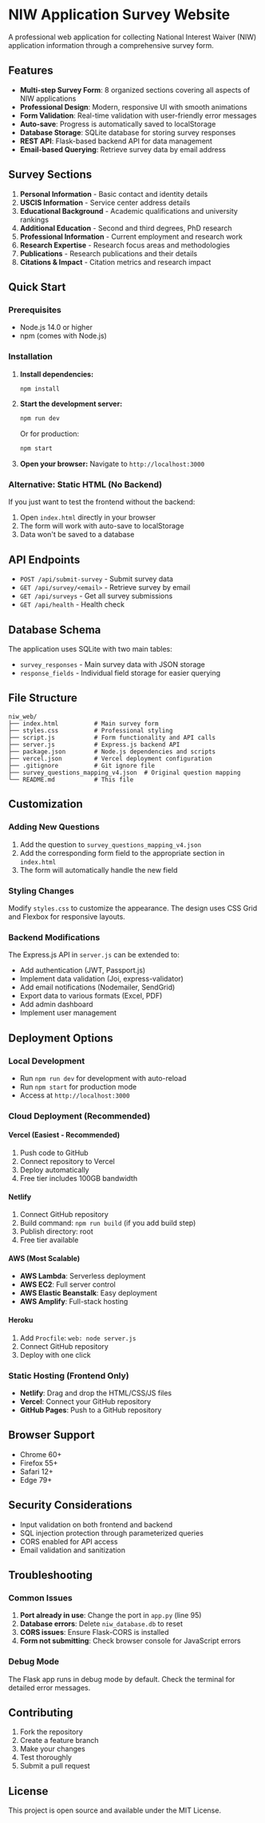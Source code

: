 # NIW Application Survey Website

A professional web application for collecting National Interest Waiver (NIW) application information through a comprehensive survey form.

## Features

- **Multi-step Survey Form**: 8 organized sections covering all aspects of NIW applications
- **Professional Design**: Modern, responsive UI with smooth animations
- **Form Validation**: Real-time validation with user-friendly error messages
- **Auto-save**: Progress is automatically saved to localStorage
- **Database Storage**: SQLite database for storing survey responses
- **REST API**: Flask-based backend API for data management
- **Email-based Querying**: Retrieve survey data by email address

## Survey Sections

1. **Personal Information** - Basic contact and identity details
2. **USCIS Information** - Service center address details
3. **Educational Background** - Academic qualifications and university rankings
4. **Additional Education** - Second and third degrees, PhD research
5. **Professional Information** - Current employment and research work
6. **Research Expertise** - Research focus areas and methodologies
7. **Publications** - Research publications and their details
8. **Citations & Impact** - Citation metrics and research impact

## Quick Start

### Prerequisites

- Node.js 14.0 or higher
- npm (comes with Node.js)

### Installation

1. **Install dependencies:**
   ```bash
   npm install
   ```

2. **Start the development server:**
   ```bash
   npm run dev
   ```
   Or for production:
   ```bash
   npm start
   ```

3. **Open your browser:**
   Navigate to `http://localhost:3000`

### Alternative: Static HTML (No Backend)

If you just want to test the frontend without the backend:

1. Open `index.html` directly in your browser
2. The form will work with auto-save to localStorage
3. Data won't be saved to a database

## API Endpoints

- `POST /api/submit-survey` - Submit survey data
- `GET /api/survey/<email>` - Retrieve survey by email
- `GET /api/surveys` - Get all survey submissions
- `GET /api/health` - Health check

## Database Schema

The application uses SQLite with two main tables:

- `survey_responses` - Main survey data with JSON storage
- `response_fields` - Individual field storage for easier querying

## File Structure

```
niw_web/
├── index.html          # Main survey form
├── styles.css          # Professional styling
├── script.js           # Form functionality and API calls
├── server.js           # Express.js backend API
├── package.json        # Node.js dependencies and scripts
├── vercel.json         # Vercel deployment configuration
├── .gitignore          # Git ignore file
├── survey_questions_mapping_v4.json  # Original question mapping
└── README.md           # This file
```

## Customization

### Adding New Questions

1. Add the question to `survey_questions_mapping_v4.json`
2. Add the corresponding form field to the appropriate section in `index.html`
3. The form will automatically handle the new field

### Styling Changes

Modify `styles.css` to customize the appearance. The design uses CSS Grid and Flexbox for responsive layouts.

### Backend Modifications

The Express.js API in `server.js` can be extended to:
- Add authentication (JWT, Passport.js)
- Implement data validation (Joi, express-validator)
- Add email notifications (Nodemailer, SendGrid)
- Export data to various formats (Excel, PDF)
- Add admin dashboard
- Implement user management

## Deployment Options

### Local Development
- Run `npm run dev` for development with auto-reload
- Run `npm start` for production mode
- Access at `http://localhost:3000`

### Cloud Deployment (Recommended)

#### Vercel (Easiest - Recommended)
1. Push code to GitHub
2. Connect repository to Vercel
3. Deploy automatically
4. Free tier includes 100GB bandwidth

#### Netlify
1. Connect GitHub repository
2. Build command: `npm run build` (if you add build step)
3. Publish directory: root
4. Free tier available

#### AWS (Most Scalable)
- **AWS Lambda**: Serverless deployment
- **AWS EC2**: Full server control
- **AWS Elastic Beanstalk**: Easy deployment
- **AWS Amplify**: Full-stack hosting

#### Heroku
1. Add `Procfile`: `web: node server.js`
2. Connect GitHub repository
3. Deploy with one click

### Static Hosting (Frontend Only)
- **Netlify**: Drag and drop the HTML/CSS/JS files
- **Vercel**: Connect your GitHub repository
- **GitHub Pages**: Push to a GitHub repository

## Browser Support

- Chrome 60+
- Firefox 55+
- Safari 12+
- Edge 79+

## Security Considerations

- Input validation on both frontend and backend
- SQL injection protection through parameterized queries
- CORS enabled for API access
- Email validation and sanitization

## Troubleshooting

### Common Issues

1. **Port already in use**: Change the port in `app.py` (line 95)
2. **Database errors**: Delete `niw_database.db` to reset
3. **CORS issues**: Ensure Flask-CORS is installed
4. **Form not submitting**: Check browser console for JavaScript errors

### Debug Mode

The Flask app runs in debug mode by default. Check the terminal for detailed error messages.

## Contributing

1. Fork the repository
2. Create a feature branch
3. Make your changes
4. Test thoroughly
5. Submit a pull request

## License

This project is open source and available under the MIT License.
